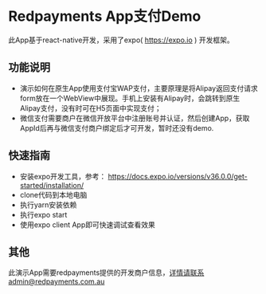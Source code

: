 # Redpayments App支付Demo
此App基于react-native开发，采用了expo( https://expo.io ) 开发框架。
## 功能说明
- 演示如何在原生App使用支付宝WAP支付，主要原理是将Alipay返回支付请求form放在一个WebView中展现。手机上安装有Alipay时，会跳转到原生Alipay支付，没有时可在H5页面中实现支付；
- 微信支付需要商户在微信开放平台中注册账号并认证，然后创建App，获取AppId后再与微信支付商户绑定后才可开发，暂时还没有demo.
## 快速指南
- 安装expo开发工具，参考： https://docs.expo.io/versions/v36.0.0/get-started/installation/
- clone代码到本地电脑
- 执行yarn安装依赖
- 执行expo start
- 使用expo client App即可快速调试查看效果
## 其他
此演示App需要redpayments提供的开发商户信息，详情请联系admin@redpayments.com.au
